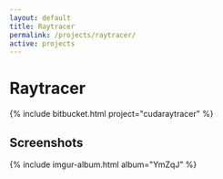 ```yaml
---
layout: default
title: Raytracer
permalink: /projects/raytracer/
active: projects
---
```



<h1>Raytracer</h1>

<div class="row">
{% include bitbucket.html project="cudaraytracer" %}
</div>

<h2>Screenshots</h2>

{% include imgur-album.html album="YmZqJ" %}
